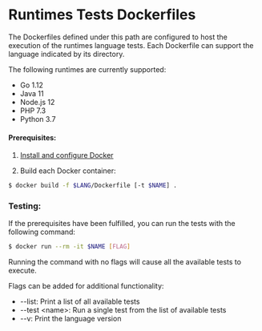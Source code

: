 # Runtimes Tests Dockerfiles

The Dockerfiles defined under this path are configured to host the execution of
the runtimes language tests. Each Dockerfile can support the language indicated
by its directory.

The following runtimes are currently supported:

-   Go 1.12
-   Java 11
-   Node.js 12
-   PHP 7.3
-   Python 3.7

#### Prerequisites:

1) [Install and configure Docker](https://docs.docker.com/install/)

2) Build each Docker container:

```bash
$ docker build -f $LANG/Dockerfile [-t $NAME] .
```

### Testing:

If the prerequisites have been fulfilled, you can run the tests with the
following command:

```bash
$ docker run --rm -it $NAME [FLAG]
```

Running the command with no flags will cause all the available tests to execute.

Flags can be added for additional functionality:

-   --list: Print a list of all available tests
-   --test &lt;name&gt;: Run a single test from the list of available tests
-   --v: Print the language version
